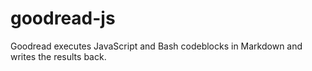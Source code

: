 # goodread-js
Goodread executes JavaScript and Bash codeblocks in Markdown and writes the results back.
